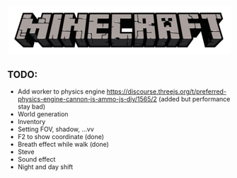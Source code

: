 ﻿![alt text](./public/assets/home/minecraft-logo-8.png)

## TODO:

- Add worker to physics engine https://discourse.threejs.org/t/preferred-physics-engine-cannon-js-ammo-js-diy/1565/2 (added but performance stay bad)
- World generation
- Inventory
- Setting FOV, shadow, ...vv
- F2 to show coordinate (done)
- Breath effect while walk (done)
- Steve
- Sound effect
- Night and day shift